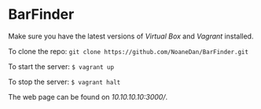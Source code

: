 # BarFinder

Make sure you have the latest versions of *Virtual Box* and *Vagrant* installed.

To clone the repo:
`git clone https://github.com/NoaneDan/BarFinder.git`

To start the server: 
`$ vagrant up`

To stop the server:
`$ vagrant halt`

The web page can be found on *10.10.10.10:3000/*.
